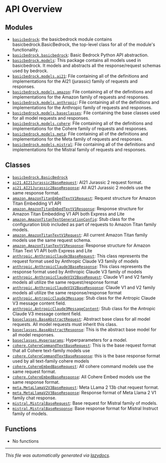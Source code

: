 <!-- markdownlint-disable -->

# API Overview

## Modules

- [`basicbedrock`](./basicbedrock.md#module-basicbedrock): the basicbedrock module contains basicbedrock.BasicBedrock, the top-level class for all of the module's functionality.
- [`basicbedrock.basicbedrock`](./basicbedrock.basicbedrock.md#module-basicbedrockbasicbedrock): Basic Bedrock Python API abstraction.
- [`basicbedrock.models`](./basicbedrock.models.md#module-basicbedrockmodels): This package contains all models used in basicbedrock.  It models and abstracts all the response/request schemas used by bedrock.
- [`basicbedrock.models.ai21`](./basicbedrock.models.ai21.md#module-basicbedrockmodelsai21): File containing all of the definitions and implementations for the AI21 (jurassic) family of requests and responses.
- [`basicbedrock.models.amazon`](./basicbedrock.models.amazon.md#module-basicbedrockmodelsamazon): File containing all of the definitions and implementations for the Amazon family of requests and responses.
- [`basicbedrock.models.anthropic`](./basicbedrock.models.anthropic.md#module-basicbedrockmodelsanthropic): File containing all of the definitions and implementations for the Anthropic family of requests and responses.
- [`basicbedrock.models.baseclasses`](./basicbedrock.models.baseclasses.md#module-basicbedrockmodelsbaseclasses): File containing the base classes used for all model requests and responses.
- [`basicbedrock.models.cohere`](./basicbedrock.models.cohere.md#module-basicbedrockmodelscohere): File containing all of the definitions and implementations for the Cohere family of requests and responses.
- [`basicbedrock.models.meta`](./basicbedrock.models.meta.md#module-basicbedrockmodelsmeta): File containing all of the definitions and implementations for the Meta family of requests and responses.
- [`basicbedrock.models.mistral`](./basicbedrock.models.mistral.md#module-basicbedrockmodelsmistral): File containing all of the definitions and implementations for the Mistral family of requests and responses.

## Classes

- [`basicbedrock.BasicBedrock`](./basicbedrock.basicbedrock.md#class-basicbedrock)
- [`ai21.AI21Jurassic2BaseRequest`](./basicbedrock.models.ai21.md#class-ai21jurassic2baserequest): AI21 Jurassic 2 request format.
- [`ai21.AI21Jurassic2BaseResponse`](./basicbedrock.models.ai21.md#class-ai21jurassic2baseresponse): All AI21 Jurassic 2 models use the same response format.
- [`amazon.AmazonTitanEmbedTextV1Request`](./basicbedrock.models.amazon.md#class-amazontitanembedtextv1request): Request structure for Amazon Titan Embedding V1 API
- [`amazon.AmazonTitanEmbedTextV1Response`](./basicbedrock.models.amazon.md#class-amazontitanembedtextv1response): Response structure for Amazon Titan Embedding V1 API both Express and Lite
- [`amazon.AmazonTitanTextGenerationConfig`](./basicbedrock.models.amazon.md#class-amazontitantextgenerationconfig): Stub class for the configuration blob included as part of requests to Amazon Titan family models.
- [`amazon.AmazonTitanTextV1Request`](./basicbedrock.models.amazon.md#class-amazontitantextv1request): All current Amazon Titan family models use the same request schema.
- [`amazon.AmazonTitanTextV1Response`](./basicbedrock.models.amazon.md#class-amazontitantextv1response): Response structure for Amazon Titan Text V1 API both Express and Lite
- [`anthropic.AnthropicClaude3BaseRequest`](./basicbedrock.models.anthropic.md#class-anthropicclaude3baserequest): This class represents the request format used by Anthropic Claude V3 family of models
- [`anthropic.AnthropicClaude3BaseResponse`](./basicbedrock.models.anthropic.md#class-anthropicclaude3baseresponse): This class represents the response format used by Anthropic Claude V3 family of models
- [`anthropic.AnthropicClaudeV1V2BaseRequest`](./basicbedrock.models.anthropic.md#class-anthropicclaudev1v2baserequest): Claude V1 and V2 family models all utilize the same request/response format
- [`anthropic.AnthropicClaudeV1V2BaseResponse`](./basicbedrock.models.anthropic.md#class-anthropicclaudev1v2baseresponse): Claude V1 and V2 family models all utilize the same response/response format
- [`anthropic.AntropicClaude3Message`](./basicbedrock.models.anthropic.md#class-antropicclaude3message): Stub class for the Antropic Claude V3 message content field.
- [`anthropic.AntropicClaude3MessageContent`](./basicbedrock.models.anthropic.md#class-antropicclaude3messagecontent): Stub class for the Antropic Claude V3 message content field.
- [`baseclasses.BaseAbstractRequest`](./basicbedrock.models.baseclasses.md#class-baseabstractrequest): Abstract base class for all model requests. All model requests must inherit this class.
- [`baseclasses.BaseAbstractResponse`](./basicbedrock.models.baseclasses.md#class-baseabstractresponse): This is the abstract base model for all model responses.
- [`baseclasses.Hyperparams`](./basicbedrock.models.baseclasses.md#class-hyperparams): Hyperparameters for a model.
- [`cohere.CohereCommandTextBaseRequest`](./basicbedrock.models.cohere.md#class-coherecommandtextbaserequest): This is the base request format that all Cohere text-family models use
- [`cohere.CohereCommandTextBaseResponse`](./basicbedrock.models.cohere.md#class-coherecommandtextbaseresponse): this is the base response format used by all text-family cohere models
- [`cohere.CohereEmbedBaseRequest`](./basicbedrock.models.cohere.md#class-cohereembedbaserequest): All cohere command models use the same request format.
- [`cohere.CohereEmbedBaseResponse`](./basicbedrock.models.cohere.md#class-cohereembedbaseresponse): All Cohere Embed models use the same response format.
- [`meta.MetaLlamaV2V3BaseRequest`](./basicbedrock.models.meta.md#class-metallamav2v3baserequest): Meta LLama 2 13b chat request format.
- [`meta.MetaLlamaV2V3BaseResponse`](./basicbedrock.models.meta.md#class-metallamav2v3baseresponse): Response format of Meta Llama 2 V1 family chat response.
- [`mistral.MistralBaseRequest`](./basicbedrock.models.mistral.md#class-mistralbaserequest): Base request for Mistral family of models.
- [`mistral.MistralBaseResponse`](./basicbedrock.models.mistral.md#class-mistralbaseresponse): Base response format for Mistral Instruct family of models.

## Functions

- No functions


---

_This file was automatically generated via [lazydocs](https://github.com/ml-tooling/lazydocs)._
